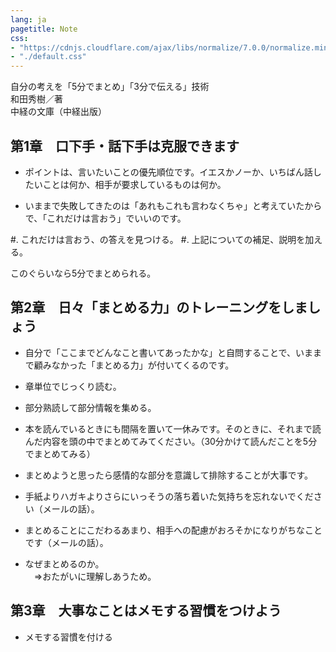 ```yaml
---
lang: ja
pagetitle: Note
css:
- "https://cdnjs.cloudflare.com/ajax/libs/normalize/7.0.0/normalize.min.css"
- "./default.css"
---
```


自分の考えを「5分でまとめ」「3分で伝える」技術  
和田秀樹／著  
中経の文庫（中経出版）

## 第1章　口下手・話下手は克服できます

* ポイントは、言いたいことの優先順位です。イエスかノーか、いちばん話したいことは何か、相手が要求しているものは何か。

* いままで失敗してきたのは「あれもこれも言わなくちゃ」と考えていたからで、「これだけは言おう」でいいのです。

#. これだけは言おう、の答えを見つける。
#. 上記についての補足、説明を加える。

このぐらいなら5分でまとめられる。


## 第2章　日々「まとめる力」のトレーニングをしましょう

* 自分で「ここまでどんなこと書いてあったかな」と自問することで、いままで顧みなかった「まとめる力」が付いてくるのです。

* 章単位でじっくり読む。

* 部分熟読して部分情報を集める。

* 本を読んでいるときにも間隔を置いて一休みです。そのときに、それまで読んだ内容を頭の中でまとめてみてください。（30分かけて読んだことを5分でまとめてみる）

* まとめようと思ったら感情的な部分を意識して排除することが大事です。

* 手紙よりハガキよりさらにいっそうの落ち着いた気持ちを忘れないでください（メールの話）。

* まとめることにこだわるあまり、相手への配慮がおろそかになりがちなことです（メールの話）。

* なぜまとめるのか。 \
  　⇒おたがいに理解しあうため。


## 第3章　大事なことはメモする習慣をつけよう

* メモする習慣を付ける




















